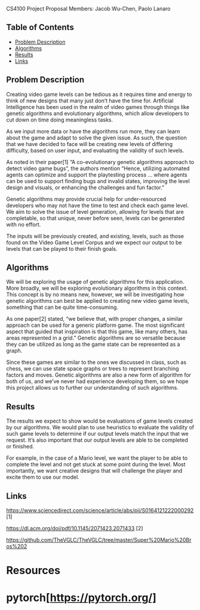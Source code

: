 CS4100 Project Proposal
Members:
Jacob Wu-Chen, Paolo Lanaro

## Table of Contents
- [Problem Description](#problem_description)
- [Algorithms](#algorithms)
- [Results](#results)
- [Links](#links)

## Problem Description
Creating video game levels can be tedious as it requires time and energy to think of new designs that many just don’t have the time for. Artificial Intelligence has been used in the realm of video games through things like genetic algorithms and evolutionary algorithms, which allow developers to cut down on time doing meaningless tasks. 

As we input more data or have the algorithms run more, they can learn about the game and adapt to solve the given issue. As such, the question that we have decided to face will be creating new levels of differing difficulty, based on user input, and evaluating the validity of such levels. 

As noted in their paper[1] “A co-evolutionary genetic algorithms approach to detect video game bugs”, the authors mention “Hence, utilizing automated agents can optimize and support the playtesting process … where agents can be used to support finding bugs and invalid states, improving the level design and visuals, or enhancing the challenges and fun factor.” 

Genetic algorithms may provide crucial help for under-resourced developers who may not have the time to test and check each game level. We aim to solve the issue of level generation, allowing for levels that are completable, so that unique, never before seen, levels can be generated with no effort. 

The inputs will be previously created, and existing, levels, such as those found on the Video Game Level Corpus and we expect our output to be levels that can be played to their finish goals.


## Algorithms
We will be exploring the usage of genetic algorithms for this application. More broadly, we will be exploring evolutionary algorithms in this context. This concept is by no means new, however, we will be investigating how genetic algorithms can best be applied to creating new video game levels, something that can be quite time-consuming.  

As one paper[2] stated, “we believe that, with proper changes, a similar approach can be used for a generic platform game. The most significant aspect that guided that inspiration is that this game, like many others, has areas represented in a grid.” Genetic algorithms are so versatile because they can be utilized as long as the game state can be represented as a graph. 

Since these games are similar to the ones we discussed in class, such as chess, we can use state space graphs or trees to represent branching factors and moves. Genetic algorithms are also a new form of algorithm for both of us, and we’ve never had experience developing them, so we hope this project allows us to further our understanding of such algorithms.









## Results
The results we expect to show would be evaluations of game levels created by our algorithms. We would plan to use heuristics to evaluate the validity of such game levels to determine if our output levels match the input that we request. It’s also important that our output levels are able to be completed or finished. 

For example, in the case of a Mario level, we want the player to be able to complete the level and not get stuck at some point during the level. Most importantly, we want creative designs that will challenge the player and excite them to use our model. 

## Links

https://www.sciencedirect.com/science/article/abs/pii/S0164121222000292 [1]

https://dl.acm.org/doi/pdf/10.1145/2071423.2071433 [2]

https://github.com/TheVGLC/TheVGLC/tree/master/Super%20Mario%20Bros%202 

# Resources
# pytorch[https://pytorch.org/]

